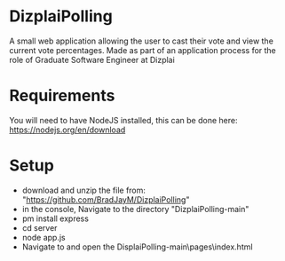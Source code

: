 # DizplaiPolling
A small web application allowing the user to cast their vote and view the current vote percentages. Made as part of an application process for the role of Graduate Software Engineer at Dizplai

# Requirements
You will need to have NodeJS installed, this can be done here: https://nodejs.org/en/download

# Setup
* download and unzip the file from: "https://github.com/BradJayM/DizplaiPolling"
*  in the console, Navigate to the directory "DizplaiPolling-main"
*  pm install express
*  cd server
*  node app.js
*  Navigate to and open the DisplaiPolling-main\pages\index.html

